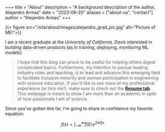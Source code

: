 +++
title = "About"
description = "A background description of the author, Alejandro Armas"
date = "2023-06-20"
aliases = ["about-us", "contact"]
author = "Alejandro Armas"
+++


{{< figure src="/site/about/images/alejandro_grad_pic.jpg" alt="Picture of ME!">}}


I am a recent graduate at the *University of California, Davis* interested in building data-driven products (as in training, deploying, monitoring ML models). 

> I hope that this blog can prove to be useful for helping others digest complicated topics. Furthermore, my intention to pursue leading industry roles and teaching, is to lead and advance this emerging field to facilitate inclusive minority and women participation in engineering with science education. If you'd like to see more of my professional experience (*or hire me*!), make sure to check out the [**Resume tab**](/resume/). This webpage is meant to show I am more than an academic in spite of how passionate I am of science. 


Since you've gotten this far, I'm going to share in confidence my favorite equation:

$$
f(x) = \int_{-\infty}^\infty \hat f(\xi)\,e^{2 \pi i \xi x}
$$
